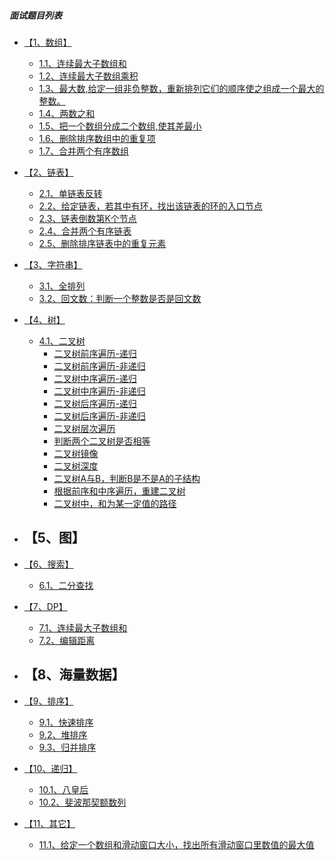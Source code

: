 ##### 面试题目列表
* [【1、数组】]()
    - [1.1、连续最大子数组和](../com/libin/leetcode_cn_algorithm/_0053_maxSubArray.java)
    - [1.2、连续最大子数组乘积]()
    - [1.3、最大数,给定一组非负整数，重新排列它们的顺序使之组成一个最大的整数。]()
    - [1.4、两数之和](../com/libin/leetcode_cn_algorithm/_0001_twoSum.java)
    - [1.5、把一个数组分成二个数组,使其差最小](01背包最小差值.md)
    - [1.6、删除排序数组中的重复项](../com/libin/leetcode_cn_algorithm/_0026_removeDuplicates.java)
    - [1.7、合并两个有序数组](../com/libin/leetcode_cn_algorithm/_0088_merge.java)
    
* [【2、链表】]()
    - [2.1、单链表反转]()
    - [2.2、给定链表，若其中有环，找出该链表的环的入口节点]()
    - [2.3、链表倒数第K个节点]()
    - [2.4、合并两个有序链表](../com/libin/leetcode_cn_algorithm/_0021_mergeTwoLists.java)
    - [2.5、删除排序链表中的重复元素](../com/libin/leetcode_cn_algorithm/_0083_deleteDuplicates.java)

* [【3、字符串】]()
    - [3.1、全排列](../com/libin/leetcode_cn_algorithm/_0046_permute.java)
    - [3.2、回文数：判断一个整数是否是回文数]()

* [【4、树】]()
    - [4.1、二叉树]()
        - [二叉树前序遍历-递归]()
        - [二叉树前序遍历-非递归]()
        - [二叉树中序遍历-递归]()
        - [二叉树中序遍历-非递归]()
        - [二叉树后序遍历-递归]()
        - [二叉树后序遍历-非递归]()
        - [二叉树层次遍历]()
        - [判断两个二叉树是否相等](../com/libin/leetcode_cn_algorithm/_0100_isSameTree.java)
        - [二叉树镜像](../com/libin/leetcode_cn_algorithm/_0101_isSymmetric.java)
        - [二叉树深度]()
        - [二叉树A与B，判断B是不是A的子结构]()
        - [根据前序和中序遍历，重建二叉树]()
        - [二叉树中，和为某一定值的路径]()
        

* 【5、图】
    - 

* [【6、搜索】]()
    - [6.1、二分查找]()

* [【7、DP】]()
    - [7.1、连续最大子数组和]()
    - [7.2、编辑距离](../com/libin/leetcode_cn_algorithm/_0072_minDistance.java)

* 【8、海量数据】
    - 

* [【9、排序】]()
    - [9.1、快速排序]()
    - [9.2、堆排序]()
    - [9.3、归并排序]()

* [【10、递归】]()
    - [10.1、八皇后]()
    - [10.2、斐波那契额数列]()

* [【11、其它】]()
    - [11.1、给定一个数组和滑动窗口大小，找出所有滑动窗口里数值的最大值]()

